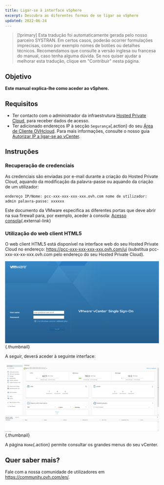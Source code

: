 ```yaml
---
title: Ligar-se à interface vSphere
excerpt: Descubra as diferentes formas de se ligar ao vSphere
updated: 2022-06-24
---
```


> [!primary]
> Esta tradução foi automaticamente gerada pelo nosso parceiro SYSTRAN. Em certos casos, poderão ocorrer formulações imprecisas, como por exemplo nomes de botões ou detalhes técnicos. Recomendamos que consulte a versão inglesa ou francesa do manual, caso tenha alguma dúvida. Se nos quiser ajudar a melhorar esta tradução, clique em "Contribuir" nesta página.
>

## Objetivo

**Este manual explica-lhe como aceder ao vSphere.**

## Requisitos

- Ter contacto com o administrador da infraestrutura [Hosted Private Cloud](https://www.ovhcloud.com/pt/enterprise/products/hosted-private-cloud/), para receber dados de acesso.
- Ter adicionado endereços IP à secção `Segurança`{.action} do seu [Área de Cliente OVHcloud](https://www.ovh.com/auth/?action=gotomanager&from=https://www.ovh.pt/&ovhSubsidiary=pt). Para mais informações, consulte o nosso guia [Autorizar IP a ligar-se ao vCenter](/pages/hosted_private_cloud/hosted_private_cloud_powered_by_vmware/autoriser_des_ip_a_se_connecter_au_vcenter).

## Instruções

### Recuperação de credenciais

As credenciais são enviadas por e-mail durante a criação do Hosted Private Cloud, aquando da modificação da palavra-passe ou aquando da criação de um utilizador:

```
endereço IP/Nome: pcc-xxx-xxx-xxx-xxx.ovh.com nome de utilizador: admin palavra-passe: xxxxxx
```

Este documento da VMware especifica as diferentes portas que deve abrir na sua firewall para, por exemplo, aceder à consola: [Acesso consola](https://kb.vmware.com/kb/1012382){.external-link}

### Utilização do web client HTML5

O web client HTML5 está disponível na interface web do seu Hosted Private Cloud no endereço: <https://pcc-xxx-xxx-xxx-xxx.ovh.com/ui> (substitua pcc-xxx-xx-xx-xxx.ovh.com pelo endereço do seu Hosted Private Cloud).

![Ligação à interface vSphere HTML5](images/connection_interface_w_html5.png){.thumbnail}

A seguir, deverá aceder à seguinte interface:

![Ligação à interface vSphere HTML5](images/vsphere-client-html5.png){.thumbnail}

A página `Home`{.action} permite consultar os grandes menus do seu vCenter.

## Quer saber mais?

Fale com a nossa comunidade de utilizadores em <https://community.ovh.com/en/>.
